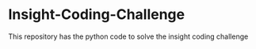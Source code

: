 # Insight-Coding-Challenge
This repository has the python code to solve the insight coding challenge 
